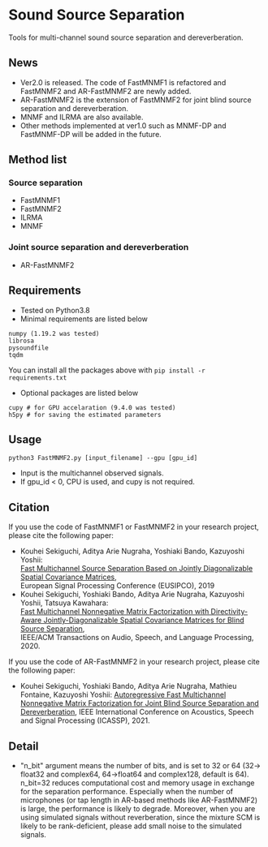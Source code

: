 # Sound Source Separation
Tools for multi-channel sound source separation and dereverberation.

## News
* Ver2.0 is released. The code of FastMNMF1 is refactored and FastMNMF2 and AR-FastMNMF2 are newly added.
* AR-FastMNMF2 is the extension of FastMNMF2 for joint blind source separation and dereverberation.
* MNMF and ILRMA are also available.
* Other methods implemented at ver1.0 such as MNMF-DP and FastMNMF-DP will be added in the future.

## Method list
### Source separation
* FastMNMF1
* FastMNMF2
* ILRMA
* MNMF

### Joint source separation and dereverberation
* AR-FastMNMF2

## Requirements
* Tested on Python3.8  
* Minimal requirements are listed below
```
numpy (1.19.2 was tested)
librosa
pysoundfile
tqdm
```
You can install all the packages above with `pip install -r requirements.txt`  
  
* Optional packages are listed below
```
cupy # for GPU accelaration (9.4.0 was tested)
h5py # for saving the estimated parameters
```

## Usage
```
python3 FastMNMF2.py [input_filename] --gpu [gpu_id]
```
* Input is the multichannel observed signals.  
* If gpu_id < 0, CPU is used, and cupy is not required.


## Citation
If you use the code of FastMNMF1 or FastMNMF2 in your research project, please cite the following paper:

* Kouhei Sekiguchi, Aditya Arie Nugraha, Yoshiaki Bando, Kazuyoshi Yoshii:  
 [Fast Multichannel Source Separation Based on Jointly Diagonalizable Spatial Covariance Matrices](https://ieeexplore.ieee.org/abstract/document/8902557),  
 European Signal Processing Conference (EUSIPCO), 2019
* Kouhei Sekiguchi, Yoshiaki Bando, Aditya Arie Nugraha, Kazuyoshi Yoshii, Tatsuya Kawahara:  
[Fast Multichannel Nonnegative Matrix Factorization with Directivity-Aware Jointly-Diagonalizable Spatial Covariance Matrices for Blind Source Separation](https://ieeexplore.ieee.org/document/9177266),  
IEEE/ACM Transactions on Audio, Speech, and Language Processing, 2020.  

If you use the code of AR-FastMNMF2 in your research project, please cite the following paper:

* Kouhei Sekiguchi, Yoshiaki Bando, Aditya Arie Nugraha, Mathieu Fontaine, Kazuyoshi Yoshii:
[Autoregressive Fast Multichannel Nonnegative Matrix Factorization for Joint Blind Source Separation and Dereverberation](https://ieeexplore.ieee.org/document/9414857),
IEEE International Conference on Acoustics, Speech and Signal Processing (ICASSP), 2021.

<!-- If you use the code of "FullRank Model" in a research project, please cite the following paper:  
* Kouhei Sekiguchi, Yoshiaki Bando, Aditya Arie Nugraha, Kazuyoshi Yoshii, Tatsuya Kawahara:  
  [Semi-supervised Multichannel Speech Enhancement with a Deep Speech Prior](https://ieeexplore.ieee.org/document/8861142),  
  IEEE/ACM Transactions on Audio, Speech, and Language Processing, vol 27, no 12, pp. 2197-2212, 2019
* Kouhei Sekiguchi, Yoshiaki Bando, Kazuyoshi Yoshii, Tatsuya Kawahara:  
  [Bayesian Multichannel Speech Enhancement with a Deep Speech Prior](http://www.apsipa.org/proceedings/2018/pdfs/0001233.pdf),  
  Asia-Pacific Signal and Information Processing Association (APSIPA), 2018
 
 If you use the code of "Rank1 Model" in a research project, please cite the following paper:  
* Kouhei Sekiguchi, Yoshiaki Bando, Aditya Arie Nugraha, Kazuyoshi Yoshii, Tatsuya Kawahara:  
  [Semi-supervised Multichannel Speech Enhancement with a Deep Speech Prior](https://ieeexplore.ieee.org/document/8861142),  
  IEEE/ACM Transactions on Audio, Speech, and Language Processing, vol 27, no 12, pp. 2197-2212, 2019
 -->

## Detail
- "n_bit" argument means the number of bits, and is set to 32 or 64 (32-> float32 and complex64, 64->float64 and complex128, default is 64).
n_bit=32 reduces computational cost and memory usage in exchange for the separation performance.
Especially when the number of microphones (or tap length in AR-based methods like AR-FastMNMF2) is large, the performance is likely to degrade.
Moreover, when you are using simulated signals without reverberation, since the mixture SCM is likely to be rank-deficient,
please add small noise to the simulated signals.


